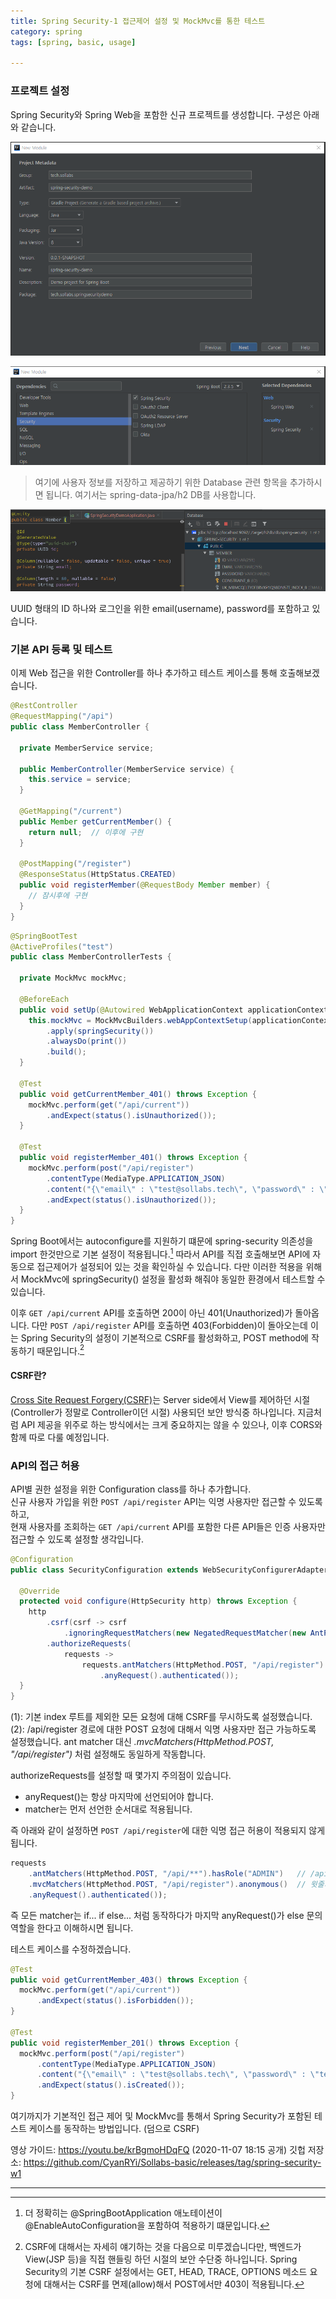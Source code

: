 ```yaml
---
title: Spring Security-1 접근제어 설정 및 MockMvc를 통한 테스트
category: spring
tags: [spring, basic, usage]

---
```


### 프로젝트 설정

Spring Security와 Spring Web을 포함한 신규 프로젝트를 생성합니다.
구성은 아래와 같습니다.

![initial](/images/201031/initial.PNG)

![import](/images/201031/import.PNG)

> 여기에 사용자 정보를 저장하고 제공하기 위한 Database 관련 항목을 추가하시면 됩니다. 여기서는 spring-data-jpa/h2 DB를 사용합니다.

![data](/images/201031/schema.PNG)

UUID 형태의 ID 하나와 로그인을 위한 email(username), password를 포함하고 있습니다.


### 기본 API 등록 및 테스트

이제 Web 접근을 위한 Controller를 하나 추가하고 테스트 케이스를 통해 호출해보겠습니다.

```java
@RestController
@RequestMapping("/api")
public class MemberController {

  private MemberService service;

  public MemberController(MemberService service) {
    this.service = service;
  }

  @GetMapping("/current")
  public Member getCurrentMember() {
    return null;  // 이후에 구현
  }

  @PostMapping("/register")
  @ResponseStatus(HttpStatus.CREATED)
  public void registerMember(@RequestBody Member member) {
    // 잠시후에 구현
  }
}
```

```java
@SpringBootTest
@ActiveProfiles("test")
public class MemberControllerTests {

  private MockMvc mockMvc;

  @BeforeEach
  public void setUp(@Autowired WebApplicationContext applicationContext) {
    this.mockMvc = MockMvcBuilders.webAppContextSetup(applicationContext)
        .apply(springSecurity())
        .alwaysDo(print())
        .build();
  }

  @Test
  public void getCurrentMember_401() throws Exception {
    mockMvc.perform(get("/api/current"))
        .andExpect(status().isUnauthorized());
  }

  @Test
  public void registerMember_401() throws Exception {
    mockMvc.perform(post("/api/register")
        .contentType(MediaType.APPLICATION_JSON)
        .content("{\"email\" : \"test@sollabs.tech\", \"password\" : \"test!234\" }"))
        .andExpect(status().isUnauthorized());
  }
}
```

Spring Boot에서는 autoconfigure를 지원하기 떄문에 spring-security 의존성을 import 한것만으로 기본 설정이 적용됩니다.[^1]
따라서 API를 직접 호출해보면 API에 자동으로 접근제어가 설정되어 있는 것을 확인하실 수 있습니다.
다만 이러한 적용을 위해서 MockMvc에 springSecurity() 설정을 활성화 해줘야 동일한 환경에서 테스트할 수 있습니다.

이후 `GET /api/current` API를 호출하면 200이 아닌 401(Unauthorized)가 돌아옵니다.
다만 `POST /api/register` API를 호출하면 403(Forbidden)이 돌아오는데 이는 Spring Security의 설정이 기본적으로 CSRF를 활성화하고, POST method에 작동하기 때문입니다.[^2]


#### CSRF란?
[Cross Site Request Forgery(CSRF)](https://owasp.org/www-community/attacks/csrf#:~:text=Cross%2DSite%20Request%20Forgery%20(CSRF,which%20they're%20currently%20authenticated.))는 Server side에서 View를 제어하던 시절(Controller가 정말로 Controller이던 시절) 사용되던 보안 방식중 하나입니다. 지금처럼 API 제공을 위주로 하는 방식에서는 크게 중요하지는 않을 수 있으나, 이후 CORS와 함께 따로 다룰 예정입니다.

### API의 접근 허용

API별 권한 설정을 위한 Configuration class를 하나 추가합니다.   
신규 사용자 가입을 위한 `POST /api/register` API는 익명 사용자만 접근할 수 있도록 하고,   
현재 사용자를 조회하는 `GET /api/current` API를 포함한 다른 API들은 인증 사용자만 접근할 수 있도록 설정할 생각입니다.
 
```java
@Configuration
public class SecurityConfiguration extends WebSecurityConfigurerAdapter {

  @Override
  protected void configure(HttpSecurity http) throws Exception {
    http
        .csrf(csrf -> csrf
            .ignoringRequestMatchers(new NegatedRequestMatcher(new AntPathRequestMatcher("/"))))  // (1)
        .authorizeRequests(
            requests ->
                requests.antMatchers(HttpMethod.POST, "/api/register").anonymous()  // (2)
                    .anyRequest().authenticated());
  }
}
```

(1): 기본 index 루트를 제외한 모든 요청에 대해 CSRF를 무시하도록 설정했습니다.
(2): /api/register 경로에 대한 POST 요청에 대해서 익명 사용자만 접근 가능하도록 설정했습니다. ant matcher 대신 *.mvcMatchers(HttpMethod.POST, "/api/register")* 처럼 설정해도 동일하게 작동합니다.

authorizeRequests를 설정할 때 몇가지 주의점이 있습니다.
- anyRequest()는 항상 마지막에 선언되어야 합니다.
- matcher는 먼저 선언한 순서대로 적용됩니다. 

즉 아래와 같이 설정하면 `POST /api/register`에 대한 익명 접근 허용이 적용되지 않게 됩니다.
```java
requests
    .antMatchers(HttpMethod.POST, "/api/**").hasRole("ADMIN")   // /api로 시작하는 모든 경로에 대해 먼저 처리됨.
    .mvcMatchers(HttpMethod.POST, "/api/register").anonymous()  // 윗줄의 설정이 적용되었기 때문에 무시됨.
    .anyRequest().authenticated());
```

즉 모든 matcher는 if... if else... 처럼 동작하다가 마지막 anyRequest()가 else 문의 역할을 한다고 이해하시면 됩니다.

테스트 케이스를 수정하겠습니다.

```java
@Test
public void getCurrentMember_403() throws Exception {
  mockMvc.perform(get("/api/current"))
      .andExpect(status().isForbidden());
}

@Test
public void registerMember_201() throws Exception {
  mockMvc.perform(post("/api/register")
      .contentType(MediaType.APPLICATION_JSON)
      .content("{\"email\" : \"test@sollabs.tech\", \"password\" : \"test!234\" }"))
      .andExpect(status().isCreated());
}
```

여기까지가 기본적인 접근 제어 및 MockMvc를 통해서 Spring Security가 포함된 테스트 케이스를 동작하는 방법입니다. (덤으로 CSRF)

영상 가이드: https://youtu.be/krBgmoHDqFQ (2020-11-07 18:15 공개)
깃헙 저장소: https://github.com/CyanRYi/Sollabs-basic/releases/tag/spring-security-w1

---

[^1]: 더 정확히는 @SpringBootApplication 애노테이션이 @EnableAutoConfiguration을 포함하여 적용하기 떄문입니다.

[^2]: CSRF에 대해서는 자세히 얘기하는 것을 다음으로 미루겠습니다만, 백엔드가 View(JSP 등)을 직접 핸들링 하던 시절의 보안 수단중 하나입니다.
  Spring Security의 기본 CSRF 설정에서는 GET, HEAD, TRACE, OPTIONS 메소드 요청에 대해서는 CSRF를 면제(allow)해서 POST에서만 403이 적용됩니다.